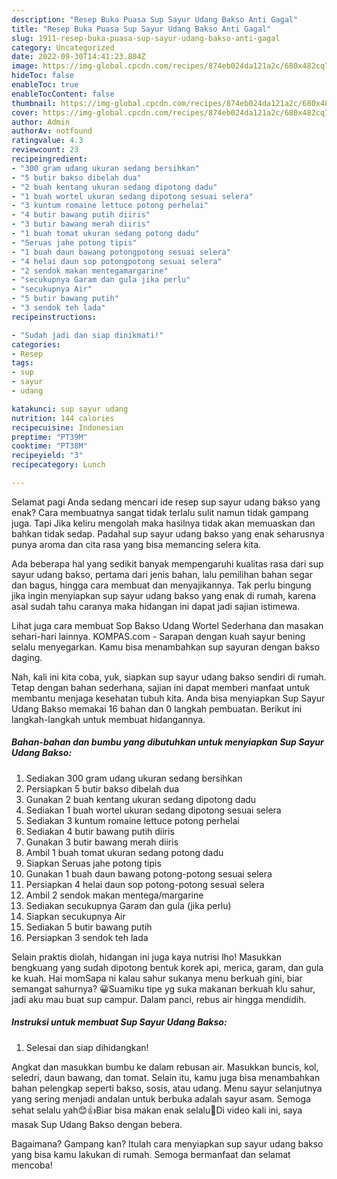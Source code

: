 ```yaml
---
description: "Resep Buka Puasa Sup Sayur Udang Bakso Anti Gagal"
title: "Resep Buka Puasa Sup Sayur Udang Bakso Anti Gagal"
slug: 1911-resep-buka-puasa-sup-sayur-udang-bakso-anti-gagal
category: Uncategorized
date: 2022-09-30T14:41:23.804Z
image: https://img-global.cpcdn.com/recipes/874eb024da121a2c/680x482cq70/sup-sayur-udang-bakso-foto-resep-utama.jpg
hideToc: false
enableToc: true
enableTocContent: false
thumbnail: https://img-global.cpcdn.com/recipes/874eb024da121a2c/680x482cq70/sup-sayur-udang-bakso-foto-resep-utama.jpg
cover: https://img-global.cpcdn.com/recipes/874eb024da121a2c/680x482cq70/sup-sayur-udang-bakso-foto-resep-utama.jpg
author: Admin
authorAv: notfound
ratingvalue: 4.3
reviewcount: 23
recipeingredient:
- "300 gram udang ukuran sedang bersihkan"
- "5 butir bakso dibelah dua"
- "2 buah kentang ukuran sedang dipotong dadu"
- "1 buah wortel ukuran sedang dipotong sesuai selera"
- "3 kuntum romaine lettuce potong perhelai"
- "4 butir bawang putih diiris"
- "3 butir bawang merah diiris"
- "1 buah tomat ukuran sedang potong dadu"
- "Seruas jahe potong tipis"
- "1 buah daun bawang potongpotong sesuai selera"
- "4 helai daun sop potongpotong sesuai selera"
- "2 sendok makan mentegamargarine"
- "secukupnya Garam dan gula jika perlu"
- "secukupnya Air"
- "5 butir bawang putih"
- "3 sendok teh lada"
recipeinstructions:

- "Sudah jadi dan siap dinikmati!"
categories:
- Resep
tags:
- sup
- sayur
- udang

katakunci: sup sayur udang 
nutrition: 144 calories
recipecuisine: Indonesian
preptime: "PT39M"
cooktime: "PT38M"
recipeyield: "3"
recipecategory: Lunch

---
```



Selamat pagi Anda sedang mencari ide resep sup sayur udang bakso yang enak? Cara membuatnya sangat tidak terlalu sulit namun tidak gampang juga. Tapi Jika keliru mengolah maka hasilnya tidak akan memuaskan dan bahkan tidak sedap. Padahal sup sayur udang bakso yang enak seharusnya punya aroma dan cita rasa yang bisa memancing selera kita.


Ada beberapa hal yang sedikit banyak mempengaruhi kualitas rasa dari sup sayur udang bakso, pertama dari jenis bahan, lalu pemilihan bahan segar dan bagus, hingga cara membuat dan menyajikannya. Tak perlu bingung jika ingin menyiapkan sup sayur udang bakso yang enak di rumah, karena asal sudah tahu caranya maka hidangan ini dapat jadi sajian istimewa.

Lihat juga cara membuat Sop Bakso Udang Wortel Sederhana dan masakan sehari-hari lainnya. KOMPAS.com - Sarapan dengan kuah sayur bening selalu menyegarkan. Kamu bisa menambahkan sup sayuran dengan bakso daging.


Nah, kali ini kita coba, yuk, siapkan sup sayur udang bakso sendiri di rumah. Tetap dengan bahan sederhana, sajian ini dapat memberi manfaat untuk membantu menjaga kesehatan tubuh kita. Anda bisa menyiapkan Sup Sayur Udang Bakso memakai 16 bahan dan 0 langkah pembuatan. Berikut ini langkah-langkah untuk membuat hidangannya.

<!--inarticleads1-->

##### Bahan-bahan dan bumbu yang dibutuhkan untuk menyiapkan Sup Sayur Udang Bakso:

1. Sediakan 300 gram udang ukuran sedang bersihkan
1. Persiapkan 5 butir bakso dibelah dua
1. Gunakan 2 buah kentang ukuran sedang dipotong dadu
1. Sediakan 1 buah wortel ukuran sedang dipotong sesuai selera
1. Sediakan 3 kuntum romaine lettuce potong perhelai
1. Sediakan 4 butir bawang putih diiris
1. Gunakan 3 butir bawang merah diiris
1. Ambil 1 buah tomat ukuran sedang potong dadu
1. Siapkan Seruas jahe potong tipis
1. Gunakan 1 buah daun bawang potong-potong sesuai selera
1. Persiapkan 4 helai daun sop potong-potong sesuai selera
1. Ambil 2 sendok makan mentega/margarine
1. Sediakan secukupnya Garam dan gula (jika perlu)
1. Siapkan secukupnya Air
1. Sediakan 5 butir bawang putih
1. Persiapkan 3 sendok teh lada


Selain praktis diolah, hidangan ini juga kaya nutrisi lho! Masukkan bengkuang yang sudah dipotong bentuk korek api, merica, garam, dan gula ke kuah. Hai momSapa ni kalau sahur sukanya menu berkuah gini, biar semangat sahurnya? 😀Suamiku tipe yg suka makanan berkuah klu sahur, jadi aku mau buat sup campur. Dalam panci, rebus air hingga mendidih. 

<!--inarticleads2-->

##### Instruksi untuk membuat Sup Sayur Udang Bakso:


1. Selesai dan siap dihidangkan!

Angkat dan masukkan bumbu ke dalam rebusan air. Masukkan buncis, kol, seledri, daun bawang, dan tomat. Selain itu, kamu juga bisa menambahkan bahan pelengkap seperti bakso, sosis, atau udang. Menu sayur selanjutnya yang sering menjadi andalan untuk berbuka adalah sayur asam. Semoga sehat selalu yah😊👍Biar bisa makan enak selalu🤭Di video kali ini, saya masak Sup Udang Bakso dengan bebera. 

Bagaimana? Gampang kan? Itulah cara menyiapkan sup sayur udang bakso yang bisa kamu lakukan di rumah. Semoga bermanfaat dan selamat mencoba!
